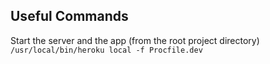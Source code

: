 ## Useful Commands
Start the server and the app (from the root project directory)
`/usr/local/bin/heroku local -f Procfile.dev`
